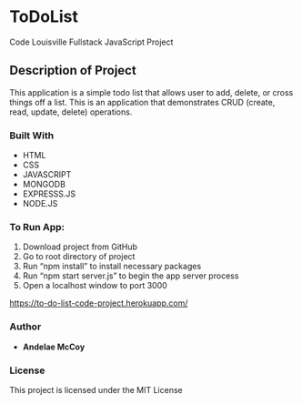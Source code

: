# ToDoList
Code Louisville Fullstack JavaScript Project

## Description of Project
This application is a simple todo list that allows user to add, delete, or cross things off a list.  This is an application that demonstrates CRUD (create, read, update, delete) operations.  

### Built With
-	HTML
-	CSS
-	JAVASCRIPT
-	MONGODB
-	EXPRESSS.JS
-	NODE.JS

### To Run App:
1.	Download project from GitHub
2.	Go to root directory of project
3.	Run “npm install” to install necessary packages
4.	Run “npm start server.js” to begin the app server process
5.	Open a localhost window to port 3000



https://to-do-list-code-project.herokuapp.com/

### Author
 - **Andelae McCoy** 

### License
This project is licensed under the MIT License
